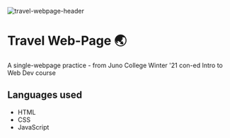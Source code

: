 ![travel-webpage-header](https://i.imgur.com/01Xl6uC.png)

# Travel Web-Page :earth_asia:	
A single-webpage practice - from Juno College Winter '21 con-ed Intro to Web Dev course

## Languages used
* HTML
* CSS
* JavaScript
